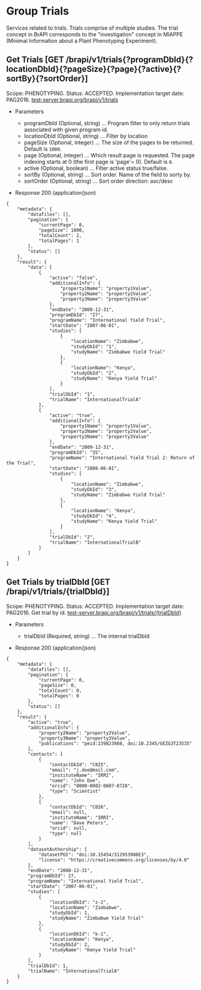 
# Group Trials

Services related to trials. Trials comprise of multiple studies. The trial concept in BrAPI corresponds to the "investigation" concept in MIAPPE (Minimal Information about a Plant Phenotyping Experiment).




## Get Trials  [GET /brapi/v1/trials{?programDbId}{?locationDbId}{?pageSize}{?page}{?active}{?sortBy}{?sortOrder}]

 Scope: PHENOTYPING. Status: ACCEPTED. Implementation target date: PAG2016.
<a href="https://test-server.brapi.org/brapi/v1/trials"> test-server.brapi.org/brapi/v1/trials</a> 

+ Parameters
    + programDbId (Optional, string) ... Program filter to only return trials associated with given program id.
    + locationDbId (Optional, string) ... Filter by location
    + pageSize (Optional, integer) ... The size of the pages to be returned. Default is `1000`.
    + page (Optional, integer) ... Which result page is requested. The page indexing starts at 0 (the first page is 'page'= 0). Default is `0`.
    + active (Optional, boolean) ... Filter active status true/false.
    + sortBy (Optional, string) ... Sort order. Name of the field to sorty by.
    + sortOrder (Optional, string) ... Sort order direction: asc/desc


+ Response 200 (application/json)
```
{
    "metadata": {
        "datafiles": [],
        "pagination": {
            "currentPage": 0,
            "pageSize": 1000,
            "totalCount": 2,
            "totalPages": 1
        },
        "status": []
    },
    "result": {
        "data": [
            {
                "active": "false",
                "additionalInfo": {
                    "property1Name": "property1Value",
                    "property2Name": "property2Value",
                    "property3Name": "property3Value"
                },
                "endDate": "2008-12-31",
                "programDbId": "27",
                "programName": "International Yield Trial",
                "startDate": "2007-06-01",
                "studies": [
                    {
                        "locationName": "Zimbabwe",
                        "studyDbId": "1",
                        "studyName": "Zimbabwe Yield Trial"
                    },
                    {
                        "locationName": "Kenya",
                        "studyDbId": "2",
                        "studyName": "Kenya Yield Trial"
                    }
                ],
                "trialDbId": "1",
                "trialName": "InternationalTrialA"
            },
            {
                "active": "true",
                "additionalInfo": {
                    "property1Name": "property1Value",
                    "property2Name": "property2Value",
                    "property3Name": "property3Value"
                },
                "endDate": "2009-12-31",
                "programDbId": "35",
                "programName": "International Yield Trial 2: Return of the Trial",
                "startDate": "2008-06-01",
                "studies": [
                    {
                        "locationName": "Zimbabwe",
                        "studyDbId": "3",
                        "studyName": "Zimbabwe Yield Trial"
                    },
                    {
                        "locationName": "Kenya",
                        "studyDbId": "4",
                        "studyName": "Kenya Yield Trial"
                    }
                ],
                "trialDbId": "2",
                "trialName": "InternationalTrialB"
            }
        ]
    }
}
```

## Get Trials by trialDbId  [GET /brapi/v1/trials/{trialDbId}]

 Scope: PHENOTYPING. Status: ACCEPTED. Implementation target date: PAG2016.
Get trial by id.
<a href="https://test-server.brapi.org/brapi/v1/trials"> test-server.brapi.org/brapi/v1/trials/{trialDbId}</a> 

+ Parameters
    + trialDbId (Required, string) ... The internal trialDbId


+ Response 200 (application/json)
```
{
    "metadata": {
        "datafiles": [],
        "pagination": {
            "currentPage": 0,
            "pageSize": 0,
            "totalCount": 0,
            "totalPages": 0
        },
        "status": []
    },
    "result": {
        "active": "true",
        "additionalInfo": {
            "property2Name": "property2Value",
            "property3Name": "property3Value",
            "publications": "pmid:239823988, doi:10.2345/GEZG3T23535"
        },
        "contacts": [
            {
                "contactDbId": "C025",
                "email": "j.doe@mail.com",
                "instituteName": "IRRI",
                "name": "John Doe",
                "orcid": "0000-0002-0607-8728",
                "type": "Scientist"
            },
            {
                "contactDbId": "C026",
                "email": null,
                "instituteName": "IRRI",
                "name": "Dave Peters",
                "orcid": null,
                "type": null
            }
        ],
        "datasetAuthorship": {
            "datasetPUI": "doi:10.15454/312953986E3",
            "license": "https://creativecommons.org/licenses/by/4.0"
        },
        "endDate": "2008-12-31",
        "programDbId": 27,
        "programName": "International Yield Trial",
        "startDate": "2007-06-01",
        "studies": [
            {
                "locationDbId": "z-2",
                "locationName": "Zimbabwe",
                "studyDbId": 1,
                "studyName": "Zimbabwe Yield Trial"
            },
            {
                "locationDbId": "k-1",
                "locationName": "Kenya",
                "studyDbId": 2,
                "studyName": "Kenya Yield Trial"
            }
        ],
        "trialDbId": 1,
        "trialName": "InternationalTrialA"
    }
}
```